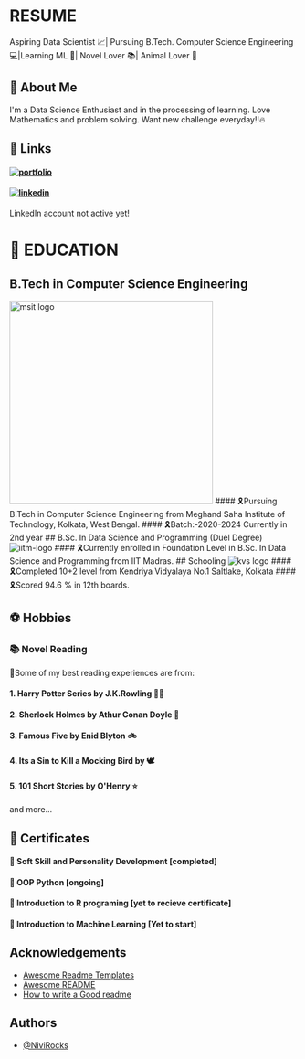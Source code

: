 
#      RESUME 

Aspiring Data Scientist 📈| Pursuing B.Tech. Computer Science Engineering 💻|Learning ML 📌| Novel Lover 📚| Animal Lover 🐶 

## 🚀 About Me
I'm a Data Science Enthusiast and in the processing of learning.
Love Mathematics and problem solving. Want new challenge everyday!!🔥


## 🔗 Links
#### [![portfolio](https://img.shields.io/badge/My_GitHub_Profile_Link-000?style=for-the-badge&logo=ko-fi&logoColor=white)](https://github.com/NiviRocks)
#### [![linkedin](https://img.shields.io/badge/linkedin-0A66C2?style=for-the-badge&logo=linkedin&logoColor=white)](https://www.linkedin.com/)
LinkedIn account not active yet!
# 📖 EDUCATION 
## B.Tech in Computer Science Engineering
<img width="356" alt="msit logo" src="https://user-images.githubusercontent.com/96379756/146984366-a97d2415-8acd-42a2-8ccf-625090b161b0.png">
#### 🎗Pursuing B.Tech in Computer Science Engineering from Meghand Saha Institute of Technology, Kolkata, West Bengal.
#### 🎗Batch:-2020-2024
Currently in 2nd year 
## B.Sc. In Data Science and Programming (Duel Degree)
<img alt="iitm-logo" src="https://user-images.githubusercontent.com/96379756/146984436-13ba2603-6b8b-4c37-9659-c7b9857fa8ae.png">
#### 🎗Currently enrolled in Foundation Level in B.Sc. In Data Science and Programming from IIT Madras.
## Schooling
<img alt="kvs logo" src="https://user-images.githubusercontent.com/96379756/146983457-576dfcc0-c3b3-47b8-903f-20f445ca1ccf.jpg">
#### 🎗Completed 10+2 level from Kendriya Vidyalaya No.1 Saltlake, Kolkata
#### 🎗Scored 94.6 % in 12th boards.

## ⚽ Hobbies 
### 📚 Novel Reading
🎀Some of my best reading experiences are from:
  ####  1. Harry Potter Series by J.K.Rowling 🧙‍♂️
  ####  2. Sherlock Holmes by Athur Conan Doyle 🤠  
  ####  3. Famous Five by Enid Blyton 🚲
  ####  4. Its a Sin to Kill a Mocking Bird by 🕊
  ####  5. 101 Short Stories by O'Henry ⭐
  and more...


    
## 🧧 Certificates
#### 🎯 Soft Skill and Personality Development [completed]
#### 🎯 OOP Python [ongoing]
#### 🎯 Introduction to R programing [yet to recieve certificate]
#### 🎯 Introduction to Machine Learning [Yet to start]



## Acknowledgements

 - [Awesome Readme Templates](https://awesomeopensource.com/project/elangosundar/awesome-README-templates)
 - [Awesome README](https://github.com/matiassingers/awesome-readme)
 - [How to write a Good readme](https://bulldogjob.com/news/449-how-to-write-a-good-readme-for-your-github-project)


## Authors 

- [@NiviRocks](https://www.github.com/NiviRocks)


